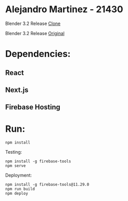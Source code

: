 # Alejandro Martinez - 21430
Blender 3.2 Release [Clone](https://blender-clone-ssr.web.app/)

Blender 3.2 Release [Original](https://www.blender.org/download/releases/3-2/)
#
# Dependencies:
## React
## Next.js
## Firebase Hosting

#
# Run:
```
npm install 
```




Testing:
```
npm install -g firebase-tools
npm serve
```
Deployment:
```
npm install -g firebase-tools@11.29.0
npm run build
npm deploy
```